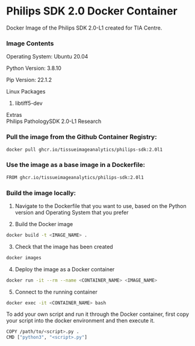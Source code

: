 # Philips SDK 2.0 Docker Container
Docker Image of the Philips SDK 2.0-L1 created for TIA Centre.

### Image Contents
Operating System: Ubuntu 20.04

Python Version: 3.8.10

Pip Version: 22.1.2

Linux Packages
1. libtiff5-dev

Extras  
Philips PathologySDK 2.0-L1 Research

### Pull the image from the Github Container Registry:
```bash
docker pull ghcr.io/tissueimageanalytics/philips-sdk:2.0l1
```
### Use the image as a base image in a Dockerfile:
```bash
FROM ghcr.io/tissueimageanalytics/philips-sdk:2.0l1
```
### Build the image locally:
1. Navigate to the Dockerfile that you want to use, based on the Python version and Operating System that you prefer

2. Build the Docker image
```bash
docker build -t <IMAGE_NAME> .       
```

3. Check that the image has been created
```bash
docker images 
```

4. Deploy the image as a Docker container
```bash
docker run -it --rm --name <CONTAINER_NAME> <IMAGE_NAME>     
```

5. Connect to the running container
```bash
docker exec -it <CONTAINER_NAME> bash
```

To add your own script and run it through the Docker container, first copy your script into the docker environment and then execute it.
```bash
COPY /path/to/<script>.py .
CMD ["python3", "<script>.py"]
```
